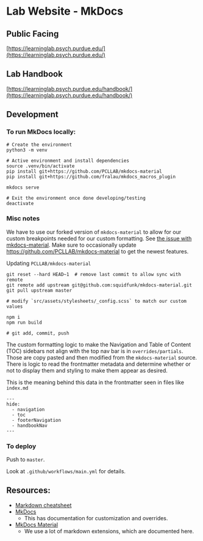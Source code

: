 # Lab Website - MkDocs

## Public Facing

[https://learninglab.psych.purdue.edu/](https://learninglab.psych.purdue.edu/)

## Lab Handbook

[https://learninglab.psych.purdue.edu/handbook/](https://learninglab.psych.purdue.edu/handbook/)

## Development

### To run MkDocs locally:

```
# Create the environment
python3 -m venv

# Active environment and install dependencies
source .venv/bin/activate
pip install git+https://github.com/PCLLAB/mkdocs-material
pip install git+https://github.com/fralau/mkdocs_macros_plugin

mkdocs serve

# Exit the environment once done developing/testing
deactivate
```

### Misc notes

We have to use our forked version of `mkdocs-material` to allow for our custom breakpoints needed for our custom formatting. See [the issue with mkdocs-material](https://github.com/squidfunk/mkdocs-material/issues/1404). Make sure to occasionally update https://github.com/PCLLAB/mkdocs-material to get the newest features.

Updating `PCLLAB/mkdocs-material`

```
git reset --hard HEAD~1  # remove last commit to allow sync with remote
git remote add upstream git@github.com:squidfunk/mkdocs-material.git
git pull upstream master

# modify `src/assets/stylesheets/_config.scss` to match our custom values

npm i
npm run build

# git add, commit, push
```

The custom formatting logic to make the Navigation and Table of Content (TOC) sidebars not align with the top nav bar is in `overrides/partials`. Those are copy pasted and then modified from the `mkdocs-material` source. There is logic to read the frontmatter metadata and determine whether or not to display them and styling to make them appear as desired.

This is the meaning behind this data in the frontmatter seen in files like `index.md`

```
---
hide:
  - navigation
  - toc
  - footerNavigation
  - handbookNav
---
```

### To deploy

Push to `master`.

Look at `.github/workflows/main.yml` for details.

## Resources:

- [Markdown cheatsheet](https://github.com/adam-p/markdown-here/wiki/Markdown-Cheatsheet)
- [MkDocs](https://www.mkdocs.org/)
  - This has documentation for customization and overrides.
- [MkDocs Material](https://squidfunk.github.io/mkdocs-material/)
  - We use a lot of markdown extensions, which are documented here.
